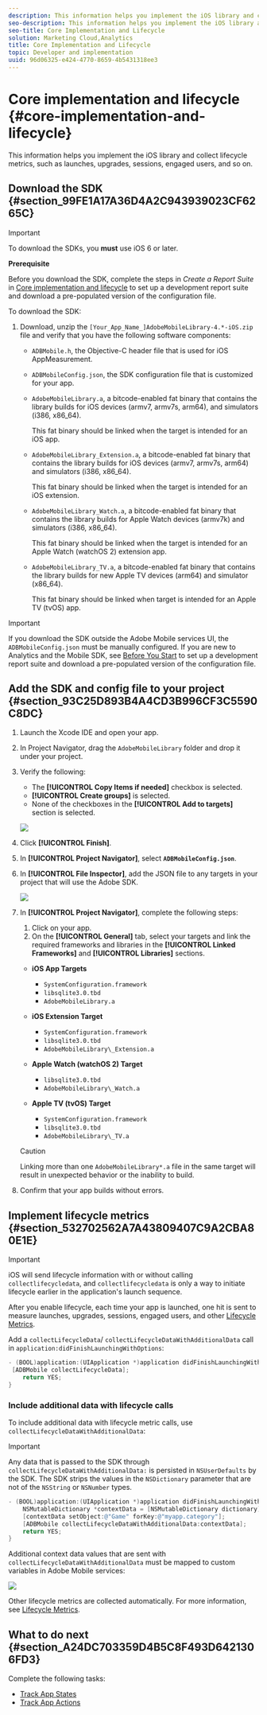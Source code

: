 ```yaml
---
description: This information helps you implement the iOS library and collect lifecycle metrics, such as launches, upgrades, sessions, engaged users, and so on.
seo-description: This information helps you implement the iOS library and collect lifecycle metrics, such as launches, upgrades, sessions, engaged users, and so on.
seo-title: Core Implementation and Lifecycle
solution: Marketing Cloud,Analytics
title: Core Implementation and Lifecycle
topic: Developer and implementation
uuid: 96d06325-e424-4770-8659-4b5431318ee3
---
```


# Core implementation and lifecycle {#core-implementation-and-lifecycle}

This information helps you implement the iOS library and collect lifecycle metrics, such as launches, upgrades, sessions, engaged users, and so on.

## Download the SDK {#section_99FE1A17A36D4A2C943939023CF6265C}

>[!IMPORTANT]
>
>To download the SDKs, you **must** use iOS 6 or later.

**Prerequisite**

Before you download the SDK, complete the steps in *Create a Report Suite* in [Core implementation and lifecycle](/help/ios/getting-started/requirements.md) to set up a development report suite and download a pre-populated version of the configuration file. 

To download the SDK:

1. Download, unzip the `[Your_App_Name_]AdobeMobileLibrary-4.*-iOS.zip` file and verify that you have the following software components:

    * `ADBMobile.h`, the Objective-C header file that is used for iOS AppMeasurement. 
    * `ADBMobileConfig.json`, the SDK configuration file that is customized for your app. 
    * `AdobeMobileLibrary.a`, a bitcode-enabled fat binary that contains the library builds for iOS devices (armv7, armv7s, arm64), and simulators (i386, x86_64).

      This fat binary should be linked when the target is intended for an iOS app. 

    * `AdobeMobileLibrary_Extension.a`, a bitcode-enabled fat binary that contains the library builds for iOS devices (armv7, armv7s, arm64) and simulators (i386, x86_64).

      This fat binary should be linked when the target is intended for an iOS extension. 

    * `AdobeMobileLibrary_Watch.a`, a bitcode-enabled fat binary that contains the library builds for Apple Watch devices (armv7k) and simulators (i386, x86_64).

      This fat binary should be linked when the target is intended for an Apple Watch (watchOS 2) extension app. 

    * `AdobeMobileLibrary_TV.a`, a bitcode-enabled fat binary that contains the library builds for new Apple TV devices (arm64) and simulator (x86_64).

      This fat binary should be linked when target is intended for an Apple TV (tvOS) app.

>[!IMPORTANT]
>
>If you download the SDK outside the Adobe Mobile services UI, the `ADBMobileConfig.json` must be manually configured. If you are new to Analytics and the Mobile SDK, see [Before You Start](/help/ios/getting-started/requirements.md) to set up a development report suite and download a pre-populated version of the configuration file.

## Add the SDK and config file to your project {#section_93C25D893B4A4CD3B996CF3C5590C8DC}

1. Launch the Xcode IDE and open your app. 
1. In Project Navigator, drag the `AdobeMobileLibrary` folder and drop it under your project. 
1. Verify the following:

    * The **[!UICONTROL Copy Items if needed]** checkbox is selected. 
    * **[!UICONTROL Create groups]** is selected. 
    * None of the checkboxes in the **[!UICONTROL Add to targets]** section is selected.

     ![](assets/step_3.png)

1. Click **[!UICONTROL Finish]**. 
1. In **[!UICONTROL Project Navigator]**, select **`ADBMobileConfig.json`**. 
1. In **[!UICONTROL File Inspector]**, add the JSON file to any targets in your project that will use the Adobe SDK.

   ![](assets/step_4.png)

1. In **[!UICONTROL Project Navigator]**, complete the following steps:

    1. Click on your app. 
    1. On the **[!UICONTROL General]** tab, select your targets and link the required frameworks and libraries in the **[!UICONTROL Linked Frameworks]** and **[!UICONTROL Libraries]** sections.

      * **iOS App Targets**
        * `SystemConfiguration.framework`
        * `libsqlite3.0.tbd`
        * `AdobeMobileLibrary.a`

      * **iOS Extension Target**

        * `SystemConfiguration.framework`
        * `libsqlite3.0.tbd`
        * `AdobeMobileLibrary\_Extension.a`

      * **Apple Watch (watchOS 2) Target**

        * `libsqlite3.0.tbd`
        * `AdobeMobileLibrary\_Watch.a`

      * **Apple TV (tvOS) Target**

          * `SystemConfiguration.framework`
          * `libsqlite3.0.tbd`
          * `AdobeMobileLibrary\_TV.a`


    >[!CAUTION]
    >
    > Linking more than one `AdobeMobileLibrary*.a` file in the same target will result in unexpected behavior or the inability to build.

1. Confirm that your app builds without errors.

## Implement lifecycle metrics {#section_532702562A7A43809407C9A2CBA80E1E}

>[!IMPORTANT]
>
>iOS will send lifecycle information with or without calling `collectlifecycledata`, and `collectlifecycledata` is only a way to initiate lifecycle earlier in the application's launch sequence.

After you enable lifecycle, each time your app is launched, one hit is sent to measure launches, upgrades, sessions, engaged users, and other [Lifecycle Metrics](/help/ios/metrics.md).

Add a `collectLifecycleData`/ `collectLifecycleDataWithAdditionalData` call in `application:didFinishLaunchingWithOptions`:

```objective-c
- (BOOL)application:(UIApplication *)application didFinishLaunchingWithOptions:(NSDictionary *)launchOptions { 
 [ADBMobile collectLifecycleData]; 
    return YES; 
}
```

### Include additional data with lifecycle calls

To include additional data with lifecycle metric calls, use `collectLifecycleDataWithAdditionalData`:

>[!IMPORTANT]
>
>Any data that is passed to the SDK through `collectLifecycleDataWithAdditionalData:` is persisted in `NSUserDefaults` by the SDK. The SDK strips the values in the `NSDictionary` parameter that are not of the `NSString` or `NSNumber` types.

```objective-c
- (BOOL)application:(UIApplication *)application didFinishLaunchingWithOptions:(NSDictionary *)launchOptions { 
    NSMutableDictionary *contextData = [NSMutableDictionary dictionary]; 
    [contextData setObject:@"Game" forKey:@"myapp.category"]; 
    [ADBMobile collectLifecycleDataWithAdditionalData:contextData]; 
    return YES; 
}
```

Additional context data values that are sent with `collectLifecycleDataWithAdditionalData` must be mapped to custom variables in Adobe Mobile services: 

![](assets/map-variable-lifecycle.png)

Other lifecycle metrics are collected automatically. For more information, see [Lifecycle Metrics](/help/ios/metrics.md).

## What to do next {#section_A24DC703359D4B5C8F493D6421306FD3}

Complete the following tasks:

* [Track App States](/help/ios/analytics-main/states.md) 
* [Track App Actions](/help/ios/analytics-main/actions.md)
